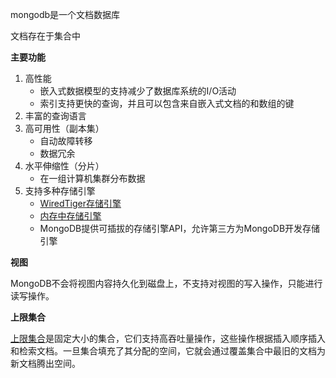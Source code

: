 mongodb是一个文档数据库

文档存在于集合中

**主要功能**

1. 高性能
   * 嵌入式数据模型的支持减少了数据库系统的I/O活动
   * 索引支持更快的查询，并且可以包含来自嵌入式文档的和数组的键
2. 丰富的查询语言
3. 高可用性（副本集）
   * 自动故障转移
   * 数据冗余
4. 水平伸缩性（分片）
   * 在一组计算机集群分布数据
5. 支持多种存储引擎
   * [WiredTiger存储引擎](https://mongodb.net.cn/manual/core/wiredtiger/)
   * [内存中存储引擎](https://mongodb.net.cn/manual/core/inmemory/)
   * MongoDB提供可插拔的存储引擎API，允许第三方为MongoDB开发存储引擎

**视图**

MongoDB不会将视图内容持久化到磁盘上，不支持对视图的写入操作，只能进行读写操作。

**上限集合**

[上限集合](https://mongodb.net.cn/manual/reference/glossary/#term-capped-collection)是固定大小的集合，它们支持高吞吐量操作，这些操作根据插入顺序插入和检索文档。一旦集合填充了其分配的空间，它就会通过覆盖集合中最旧的文档为新文档腾出空间。